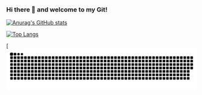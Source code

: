 ### Hi there 👋 and welcome to my Git!

[![Anurag's GitHub stats](https://github-readme-stats.vercel.app/api?username=Achellous)](https://github.com/anuraghazra/github-readme-stats&theme=merko)

[![Top Langs](https://github-readme-stats.vercel.app/api/top-langs/?username=Achellous&layout=compact)](https://github.com/anuraghazra/github-readme-stats)

[![achellous snake gif](https://github.com/achellous/Achellous/blob/output/github-contribution-grid-snake.svg)

<!--
**Achellous/Achellous** is a ✨ _special_ ✨ repository because its `README.md` (this file) appears on your GitHub profile.

Here are some ideas to get you started:

- 🔭 I’m an Application-Developer i work mainly with (Java)
- 🌱 I’m currently learning: Java, Python, Smalltalk

- 📫 How to reach me: Fawaz.thomas.bo@gmail.com
- 😄 Pronouns: We/Us
- ⚡ Fun fact: After the rain comes the sun and after the sun comes the rain again! 

-->
